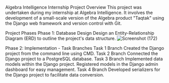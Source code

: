 Algebra Intelligence Internship Project
Overview
This project was undertaken during my internship at Algebra Intelligence. It involves the development of a small-scale version of the Algebra product "Taqtak" using the Django web framework and version control with Git.

Project Phases
Phase 1: Database Design
Design an Entity-Relationship Diagram (ERD) to outline the project's data structure.
![Screenshot (172)](https://github.com/m7madDaraghmeh/algebraTask/assets/149062798/a9f37b95-27a6-4c7b-b35d-d7c2e8c9c257)

Phase 2: Implementation - Task Branches
Task 1 Branch
Created the Django project from the command line using CMD.
Task 2 Branch
Connected the Django project to a PostgreSQL database.
Task 3 Branch
Implemented data models within the Django project.
Registered models in the Django admin dashboard for easy management.
Task 4 Branch
Developed serializers for the Django project to facilitate data conversion.
